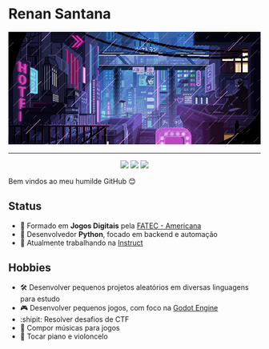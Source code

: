 # Renan Santana

![](https://github.com/Doc-McCoy/Doc-McCoy/blob/master/img/cyber.gif)

---

<p align="center">
  <a href="https://www.linkedin.com/in/renan-santana-0189b1133/"><img src="https://img.shields.io/badge/-LinkedIn-blue?style=flat&logo=Linkedin&logoColor=white"></a>
  <a href="https://medium.com/@renan_santana"><img src="https://img.shields.io/badge/-Medium-03a57a?style=flat&labelColor=03a57a&logo=Medium"></a>
  <a href="https://soundcloud.com/docmccoy7"><img src="https://img.shields.io/badge/-SoundCloud-c14438?style=flat&logo=SoundCloud&logoColor=white&color=orange"></a>
</p>


Bem vindos ao meu humilde GitHub :blush:

## Status

- :school: Formado em **Jogos Digitais** pela [FATEC - Americana](http://www.fatec.edu.br/)
- :snake: Desenvolvedor **Python**, focado em backend e automação
- :briefcase: Atualmente trabalhando na [Instruct](https://instruct.com.br/)

## Hobbies

- :hammer_and_wrench: Desenvolver pequenos projetos aleatórios em diversas linguagens para estudo
- :video_game: Desenvolver pequenos jogos, com foco na [Godot Engine](https://godotengine.org/)
- :shipit: Resolver desafios de CTF
- :musical_score: Compor músicas para jogos
- :musical_keyboard: Tocar piano e violoncelo
